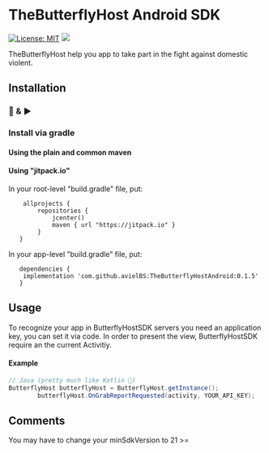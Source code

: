 # TheButterflyHost Android SDK
[![License: MIT](https://img.shields.io/badge/License-MIT-yellow.svg)](https://opensource.org/licenses/MIT) 
[![](https://jitpack.io/v/avielBS/TheButterflyHostAndroid.svg)](https://jitpack.io/#avielBS/TheButterflyHostAndroid)

TheButterflyHost help you app to take part in the fight against domestic violent.


## Installation
### 🔌 & ▶️

### Install via gradle

#### Using the plain and common maven

#### Using "jitpack.io"

In your root-level "build.gradle" file, put:
```
    allprojects {
        repositories {
            jcenter()
            maven { url "https://jitpack.io" }
        }
   }
```

In your app-level "build.gradle" file, put:
```
   dependencies {
    implementation 'com.github.avielBS:TheButterflyHostAndroid:0.1.5'
   }
```

## Usage

To recognize your app in ButterflyHostSDK servers you need an application key, you can set it via code.
In order to present the view, ButterflyHostSDK require an the current Activitiy.

#### Example

```Java
// Java (pretty much like Kotlin 🙂)
ButterflyHost butterflyHost = ButterflyHost.getInstance();
        butterflyHost.OnGrabReportRequested(activity, YOUR_API_KEY);
```

## Comments

You may have to change your minSdkVersion to 21 >=
